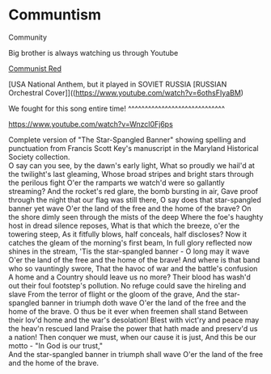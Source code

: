 # Communtism
Community

Big brother is always watching us through Youtube

[Communist Red](https://www.youtube.com/watch?v=6othsFIyaBM)

[USA National Anthem, but it played in SOVIET RUSSIA [RUSSIAN Orchestral Cover]]((https://www.youtube.com/watch?v=6othsFIyaBM)

We fought for this song entire time! ^^^^^^^^^^^^^^^^^^^^^^^^^^^^^

<https://www.youtube.com/watch?v=Wnzcl0Fj6ps>

Complete version of "The Star-Spangled Banner" showing spelling and punctuation 
from Francis Scott Key's manuscript in the Maryland Historical Society collection.  
O say can you see, by the dawn's early light, 
What so proudly we hail'd at the twilight's last gleaming, 
Whose broad stripes and bright stars through the perilous fight 
O'er the ramparts we watch'd were so gallantly streaming? 
And the rocket's red glare, the bomb bursting in air, 
Gave proof through the night that our flag was still there, 
O say does that star-spangled banner yet wave 
O'er the land of the free and the home of the brave? 
On the shore dimly seen through the mists of the deep 
Where the foe's haughty host in dread silence reposes, 
What is that which the breeze, o'er the towering steep, 
As it fitfully blows, half conceals, half discloses? 
Now it catches the gleam of the morning's first beam, 
In full glory reflected now shines in the stream, 
'Tis the star-spangled banner - O long may it wave 
O'er the land of the free and the home of the brave! 
And where is that band who so vauntingly swore, 
That the havoc of war and the battle's confusion 
A home and a Country should leave us no more? 
Their blood has wash'd out their foul footstep's pollution. 
No refuge could save the hireling and slave 
From the terror of flight or the gloom of the grave, 
And the star-spangled banner in triumph doth wave 
O'er the land of the free and the home of the brave. 
O thus be it ever when freemen shall stand 
Between their lov'd home and the war's desolation! 
Blest with vict'ry and peace may the heav'n rescued land 
Praise the power that hath made and preserv'd us a nation! 
Then conquer we must, when our cause it is just, 
And this be our motto - "In God is our trust,"  
And the star-spangled banner in triumph shall wave 
O'er the land of the free and the home of the brave.
